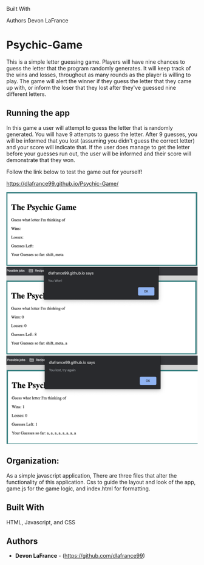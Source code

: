  

Built With



Authors
Devon LaFrance


# Psychic-Game 
This is a simple letter guessing game. Players will have nine chances to guess the letter that the program randomly generates. It will keep track of the wins and losses, throughout as many rounds as the player is willing to play. The game will alert the winner if they guess the letter that they came up with, or inform the loser that they lost after they've guessed nine different letters. 

## Running the app

In this game a user will attempt to guess the letter that is randomly generated. You will have 9 attempts to guess the letter. After 9 guesses, you will be informed that you lost (assuming you didn't guess the correct letter) and your score will indicate that. If the user does manage to get the letter before your guesses run out, the user will be informed and their score will demonstrate that they won. 

Follow the link below to test the game out for yourself!

https://dlafrance99.github.io/Psychic-Game/

![general layout](https://raw.githubusercontent.com/dlafrance99/Psychic-Game/master/assets/images/Screen%20Shot%202020-01-16%20at%2011.34.48%20AM.png)
![Winning Warning](https://raw.githubusercontent.com/dlafrance99/Psychic-Game/master/assets/images/Screen%20Shot%202020-01-16%20at%2011.35.01%20AM.png)
![Loser Waring](https://raw.githubusercontent.com/dlafrance99/Psychic-Game/master/assets/images/Screen%20Shot%202020-01-16%20at%2011.35.11%20AM.png)


## Organization:

As a simple javascript application, There are three files that alter the functionality of this application. Css to guide the layout and look of the app, game.js for the game logic, and index.html for formatting.

## Built With
HTML, Javascript, and CSS


## Authors

* **Devon LaFrance** - (https://github.com/dlafrance99)

